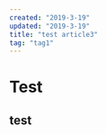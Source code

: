 ```yaml
---
created: "2019-3-19"
updated: "2019-3-19"
title: "test article3"
tag: "tag1"
---
```


# Test

## test
